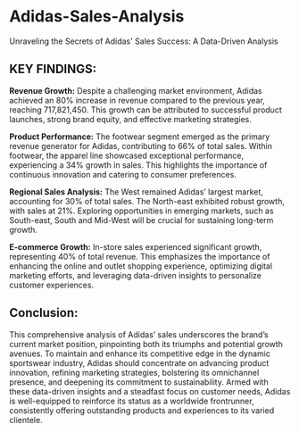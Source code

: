 # Adidas-Sales-Analysis
Unraveling the Secrets of Adidas' Sales Success: A Data-Driven Analysis

## KEY FINDINGS:

**Revenue Growth:** Despite a challenging market environment, Adidas achieved an 80% increase in revenue compared to the previous year, reaching 717,821,450. This growth can be attributed to successful product launches, strong brand equity, and effective marketing strategies.

**Product Performance:** The footwear segment emerged as the primary revenue generator for Adidas, contributing to 66% of total sales. Within footwear, the apparel line showcased exceptional performance, experiencing a 34% growth in sales. This highlights the importance of continuous innovation and catering to consumer preferences.

**Regional Sales Analysis:** The West remained Adidas’ largest market, accounting for 30% of total sales. The North-east exhibited robust growth, with sales at 21%. Exploring opportunities in emerging markets, such as South-east, South and Mid-West will be crucial for sustaining long-term growth.

**E-commerce Growth:** In-store sales experienced significant growth, representing 40% of total revenue. This emphasizes the importance of enhancing the online and outlet shopping experience, optimizing digital marketing efforts, and leveraging data-driven insights to personalize customer experiences.

## Conclusion:

This comprehensive analysis of Adidas’ sales underscores the brand’s current market position, pinpointing both its triumphs and potential growth avenues. To maintain and enhance its competitive edge in the dynamic sportswear industry, Adidas should concentrate on advancing product innovation, refining marketing strategies, bolstering its omnichannel presence, and deepening its commitment to sustainability. Armed with these data-driven insights and a steadfast focus on customer needs, Adidas is well-equipped to reinforce its status as a worldwide frontrunner, consistently offering outstanding products and experiences to its varied clientele.
